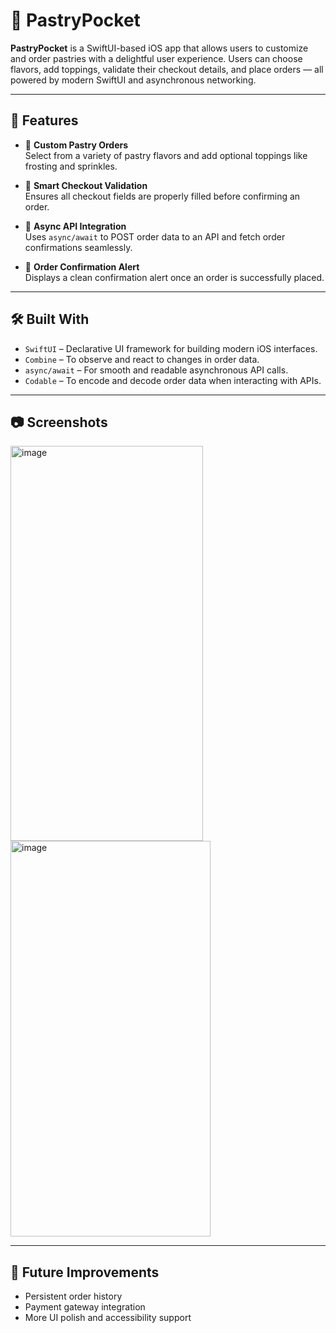 # 🧁 PastryPocket

**PastryPocket** is a SwiftUI-based iOS app that allows users to customize and order pastries with a delightful user experience. Users can choose flavors, add toppings, validate their checkout details, and place orders — all powered by modern SwiftUI and asynchronous networking.

---

## 📱 Features

- 🍰 **Custom Pastry Orders**  
  Select from a variety of pastry flavors and add optional toppings like frosting and sprinkles.

- 🧾 **Smart Checkout Validation**  
  Ensures all checkout fields are properly filled before confirming an order.

- 🚀 **Async API Integration**  
  Uses `async/await` to POST order data to an API and fetch order confirmations seamlessly.

- 🔔 **Order Confirmation Alert**  
  Displays a clean confirmation alert once an order is successfully placed.

---

## 🛠️ Built With

- `SwiftUI` – Declarative UI framework for building modern iOS interfaces.
- `Combine` – To observe and react to changes in order data.
- `async/await` – For smooth and readable asynchronous API calls.
- `Codable` – To encode and decode order data when interacting with APIs.

---

## 📷 Screenshots

<img width="308" height="632" alt="image" src="https://github.com/user-attachments/assets/34abc691-463d-46f8-835f-eb5cd74499c8" /> <img width="320" height="633" alt="image" src="https://github.com/user-attachments/assets/f1c82a1e-aba7-46f1-8ebe-3e2c6a4d8560" />



---

## 🚧 Future Improvements

- Persistent order history
- Payment gateway integration
- More UI polish and accessibility support


